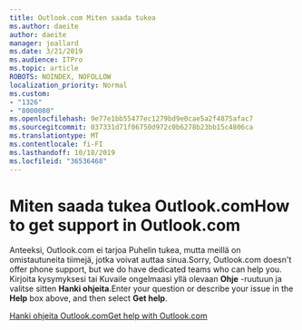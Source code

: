```yaml
---
title: Outlook.com Miten saada tukea
ms.author: daeite
author: daeite
manager: joallard
ms.date: 3/21/2019
ms.audience: ITPro
ms.topic: article
ROBOTS: NOINDEX, NOFOLLOW
localization_priority: Normal
ms.custom:
- "1326"
- "8000080"
ms.openlocfilehash: 9e77e1bb55477ec1279bd9e0cae5a2f4875afac7
ms.sourcegitcommit: 037331d71f06750d972c0b6278b23bb15c4806ca
ms.translationtype: MT
ms.contentlocale: fi-FI
ms.lasthandoff: 10/18/2019
ms.locfileid: "36536468"
---
```

# <a name="how-to-get-support-in-outlookcom"></a><span data-ttu-id="f75bd-102">Miten saada tukea Outlook.com</span><span class="sxs-lookup"><span data-stu-id="f75bd-102">How to get support in Outlook.com</span></span>

<span data-ttu-id="f75bd-103">Anteeksi, Outlook.com ei tarjoa Puhelin tukea, mutta meillä on omistautuneita tiimejä, jotka voivat auttaa sinua.</span><span class="sxs-lookup"><span data-stu-id="f75bd-103">Sorry, Outlook.com doesn't offer phone support, but we do have dedicated teams who can help you.</span></span>
<span data-ttu-id="f75bd-104">Kirjoita kysymyksesi tai Kuvaile ongelmaasi yllä olevaan **Ohje** -ruutuun ja valitse sitten **Hanki ohjeita**.</span><span class="sxs-lookup"><span data-stu-id="f75bd-104">Enter your question or describe your issue in the **Help** box above, and then select **Get help**.</span></span>

[<span data-ttu-id="f75bd-105">Hanki ohjeita Outlook.com</span><span class="sxs-lookup"><span data-stu-id="f75bd-105">Get help with Outlook.com</span></span>](https://support.office.com/article/40676ad0-c831-45ac-a023-5be633be798d?wt.mc_id=Office_Outlook_com_Alchemy)
